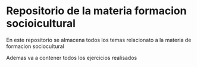 # Repositorio de la materia formacion socioicultural #

En este repositorio se almacena todos los temas relacionato 
a la materia de formacion sociocultural

Ademas va a contener todos los ejercicios realisados